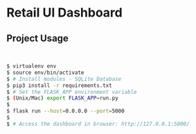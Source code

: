 # Retail UI Dashboard


## Project Usage

```bash


$ virtualenv env
$ source env/bin/activate
$ # Install modules - SQLite Database
$ pip3 install -r requirements.txt
$ # Set the FLASK_APP environment variable
$ (Unix/Mac) export FLASK_APP=run.py
$  
$ flask run --host=0.0.0.0 --port=5000
$
$ # Access the dashboard in browser: http://127.0.0.1:5000/
```
